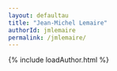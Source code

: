 ```yaml
---
layout: defaultau
title: "Jean-Michel Lemaire"
authorId: jmlemaire
permalink: /jmlemaire/
---
```

{% include loadAuthor.html %}
<script>
    $(document).ready(function(){
        showAuthorBio('{{ page.authorId }}');
   });
</script>